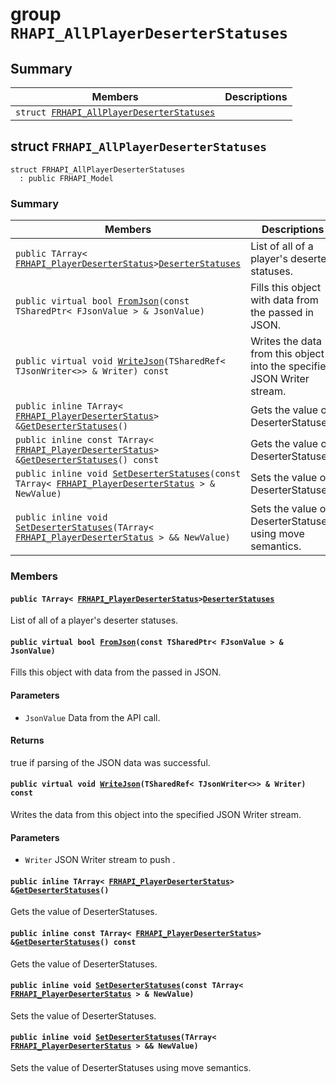 # group `RHAPI_AllPlayerDeserterStatuses` <a id="group__RHAPI__AllPlayerDeserterStatuses"></a>

## Summary

 Members                        | Descriptions                                
--------------------------------|---------------------------------------------
`struct `[`FRHAPI_AllPlayerDeserterStatuses`](#structFRHAPI__AllPlayerDeserterStatuses) | 

## struct `FRHAPI_AllPlayerDeserterStatuses` <a id="structFRHAPI__AllPlayerDeserterStatuses"></a>

```
struct FRHAPI_AllPlayerDeserterStatuses
  : public FRHAPI_Model
```

### Summary

 Members                        | Descriptions                                
--------------------------------|---------------------------------------------
`public TArray< `[`FRHAPI_PlayerDeserterStatus`](RHAPI_PlayerDeserterStatus.md#structFRHAPI__PlayerDeserterStatus)` > `[`DeserterStatuses`](#structFRHAPI__AllPlayerDeserterStatuses_1ac3f665589655ff819887c47c2041f1ae) | List of all of a player's deserter statuses.
`public virtual bool `[`FromJson`](#structFRHAPI__AllPlayerDeserterStatuses_1a8ee59963ba0eb60d38c98548232201c7)`(const TSharedPtr< FJsonValue > & JsonValue)` | Fills this object with data from the passed in JSON.
`public virtual void `[`WriteJson`](#structFRHAPI__AllPlayerDeserterStatuses_1a83a21ca852b9cf31dc525dde87b900b6)`(TSharedRef< TJsonWriter<>> & Writer) const` | Writes the data from this object into the specified JSON Writer stream.
`public inline TArray< `[`FRHAPI_PlayerDeserterStatus`](RHAPI_PlayerDeserterStatus.md#structFRHAPI__PlayerDeserterStatus)` > & `[`GetDeserterStatuses`](#structFRHAPI__AllPlayerDeserterStatuses_1a3fb2103f793a1391abc00473472e2cac)`()` | Gets the value of DeserterStatuses.
`public inline const TArray< `[`FRHAPI_PlayerDeserterStatus`](RHAPI_PlayerDeserterStatus.md#structFRHAPI__PlayerDeserterStatus)` > & `[`GetDeserterStatuses`](#structFRHAPI__AllPlayerDeserterStatuses_1a40ada8dda041ca2451b2be096449cf60)`() const` | Gets the value of DeserterStatuses.
`public inline void `[`SetDeserterStatuses`](#structFRHAPI__AllPlayerDeserterStatuses_1a90c6ed4aac6d96fe7526c05aab32ca27)`(const TArray< `[`FRHAPI_PlayerDeserterStatus`](RHAPI_PlayerDeserterStatus.md#structFRHAPI__PlayerDeserterStatus)` > & NewValue)` | Sets the value of DeserterStatuses.
`public inline void `[`SetDeserterStatuses`](#structFRHAPI__AllPlayerDeserterStatuses_1a3f0a5d8d95e67ad0c5fb04bae45aa2d9)`(TArray< `[`FRHAPI_PlayerDeserterStatus`](RHAPI_PlayerDeserterStatus.md#structFRHAPI__PlayerDeserterStatus)` > && NewValue)` | Sets the value of DeserterStatuses using move semantics.

### Members

#### `public TArray< `[`FRHAPI_PlayerDeserterStatus`](RHAPI_PlayerDeserterStatus.md#structFRHAPI__PlayerDeserterStatus)` > `[`DeserterStatuses`](#structFRHAPI__AllPlayerDeserterStatuses_1ac3f665589655ff819887c47c2041f1ae) <a id="structFRHAPI__AllPlayerDeserterStatuses_1ac3f665589655ff819887c47c2041f1ae"></a>

List of all of a player's deserter statuses.

#### `public virtual bool `[`FromJson`](#structFRHAPI__AllPlayerDeserterStatuses_1a8ee59963ba0eb60d38c98548232201c7)`(const TSharedPtr< FJsonValue > & JsonValue)` <a id="structFRHAPI__AllPlayerDeserterStatuses_1a8ee59963ba0eb60d38c98548232201c7"></a>

Fills this object with data from the passed in JSON.

#### Parameters
* `JsonValue` Data from the API call.

#### Returns
true if parsing of the JSON data was successful.

#### `public virtual void `[`WriteJson`](#structFRHAPI__AllPlayerDeserterStatuses_1a83a21ca852b9cf31dc525dde87b900b6)`(TSharedRef< TJsonWriter<>> & Writer) const` <a id="structFRHAPI__AllPlayerDeserterStatuses_1a83a21ca852b9cf31dc525dde87b900b6"></a>

Writes the data from this object into the specified JSON Writer stream.

#### Parameters
* `Writer` JSON Writer stream to push .

#### `public inline TArray< `[`FRHAPI_PlayerDeserterStatus`](RHAPI_PlayerDeserterStatus.md#structFRHAPI__PlayerDeserterStatus)` > & `[`GetDeserterStatuses`](#structFRHAPI__AllPlayerDeserterStatuses_1a3fb2103f793a1391abc00473472e2cac)`()` <a id="structFRHAPI__AllPlayerDeserterStatuses_1a3fb2103f793a1391abc00473472e2cac"></a>

Gets the value of DeserterStatuses.

#### `public inline const TArray< `[`FRHAPI_PlayerDeserterStatus`](RHAPI_PlayerDeserterStatus.md#structFRHAPI__PlayerDeserterStatus)` > & `[`GetDeserterStatuses`](#structFRHAPI__AllPlayerDeserterStatuses_1a40ada8dda041ca2451b2be096449cf60)`() const` <a id="structFRHAPI__AllPlayerDeserterStatuses_1a40ada8dda041ca2451b2be096449cf60"></a>

Gets the value of DeserterStatuses.

#### `public inline void `[`SetDeserterStatuses`](#structFRHAPI__AllPlayerDeserterStatuses_1a90c6ed4aac6d96fe7526c05aab32ca27)`(const TArray< `[`FRHAPI_PlayerDeserterStatus`](RHAPI_PlayerDeserterStatus.md#structFRHAPI__PlayerDeserterStatus)` > & NewValue)` <a id="structFRHAPI__AllPlayerDeserterStatuses_1a90c6ed4aac6d96fe7526c05aab32ca27"></a>

Sets the value of DeserterStatuses.

#### `public inline void `[`SetDeserterStatuses`](#structFRHAPI__AllPlayerDeserterStatuses_1a3f0a5d8d95e67ad0c5fb04bae45aa2d9)`(TArray< `[`FRHAPI_PlayerDeserterStatus`](RHAPI_PlayerDeserterStatus.md#structFRHAPI__PlayerDeserterStatus)` > && NewValue)` <a id="structFRHAPI__AllPlayerDeserterStatuses_1a3f0a5d8d95e67ad0c5fb04bae45aa2d9"></a>

Sets the value of DeserterStatuses using move semantics.

